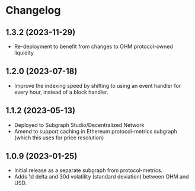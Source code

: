 # Changelog

## 1.3.2 (2023-11-29)

- Re-deployment to benefit from changes to OHM protocol-owned liquidity

## 1.2.0 (2023-07-18)

- Improve the indexing speed by shifting to using an event handler for every hour, instead of a block handler.

## 1.1.2 (2023-05-13)

- Deployed to Subgraph Studio/Decentralized Network
- Amend to support caching in Ethereum protocol-metrics subgraph (which this uses for price resolution)

## 1.0.9 (2023-01-25)

- Initial release as a separate subgraph from protocol-metrics.
- Adds 1d delta and 30d volatility (standard deviation) between OHM and USD.
